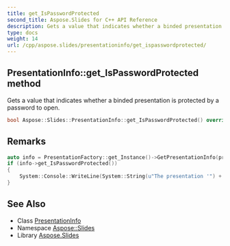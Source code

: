 ```yaml
---
title: get_IsPasswordProtected
second_title: Aspose.Slides for C++ API Reference
description: Gets a value that indicates whether a binded presentation is protected by a password to open.
type: docs
weight: 14
url: /cpp/aspose.slides/presentationinfo/get_ispasswordprotected/
---
```

## PresentationInfo::get_IsPasswordProtected method


Gets a value that indicates whether a binded presentation is protected by a password to open.

```cpp
bool Aspose::Slides::PresentationInfo::get_IsPasswordProtected() override
```

## Remarks



```cpp
auto info = PresentationFactory::get_Instance()->GetPresentationInfo(presentationFilePath);
if (info->get_IsPasswordProtected())
{
    System::Console::WriteLine(System::String(u"The presentation '") + presentationFilePath + u"' is protected by password to open.");
}
```

## See Also

* Class [PresentationInfo](../)
* Namespace [Aspose::Slides](../../)
* Library [Aspose.Slides](../../../)

